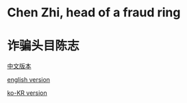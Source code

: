 # Chen Zhi, head of a fraud ring
# 诈骗头目陈志

[中文版本](ch.md)

[english version](en.md)

[ko-KR version ](ko.md)
